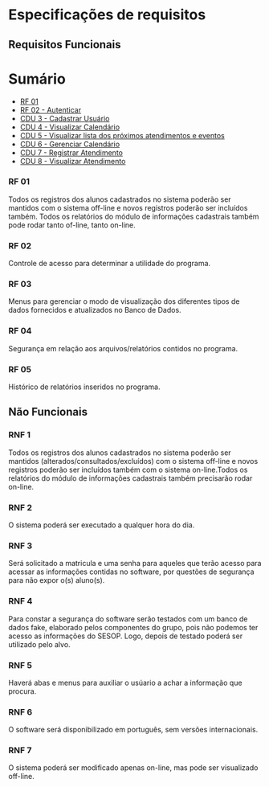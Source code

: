 
# Especificações de requisitos

## Requisitos Funcionais

# Sumário

- [RF 01](#rf-1)
- [RF 02 - Autenticar](#cdu-2---autenticar)
- [CDU 3 - Cadastrar Usuário](#cdu-3---cadastrar-usuario)
- [CDU 4 - Visualizar Calendário](#cdu-4---visualizar-calendario)
- [CDU 5 -  Visualizar lista dos próximos atendimentos e eventos](#cdu-5---visualizar-lista-dos-próximos-atendimentos-e-eventos)
- [CDU 6 - Gerenciar Calendário](#cdu-6---gerenciar-calendario)
- [CDU 7 - Registrar Atendimento](#cdu-7---registrar-atendimento)
- [CDU 8 - Visualizar Atendimento](#cdu-8---visualizar-atendimento)

### RF 01

 Todos os registros dos alunos cadastrados no sistema poderão ser mantidos com o sistema off-line e novos registros poderão ser incluídos também. Todos os relatórios do módulo de informações cadastrais também pode rodar tanto of-line, tanto on-line.

### RF 02

Controle de acesso para determinar a utilidade do programa.

### RF 03

 Menus para gerenciar o modo de visualização dos diferentes tipos de dados fornecidos e atualizados no Banco de Dados.

### RF 04

 Segurança em relação aos arquivos/relatórios contidos no programa.

### RF 05

Histórico de relatórios inseridos no programa.

## Não Funcionais

### RNF 1

Todos os registros dos alunos cadastrados no sistema poderão ser mantidos (alterados/consultados/excluídos) com o sistema off-line e novos registros poderão ser incluídos também com o sistema on-line.Todos os relatórios do módulo de informações cadastrais também precisarão rodar on-line.


### RNF 2

O sistema poderá ser executado a qualquer hora do dia. 

### RNF 3

Será solicitado a matricula e uma senha para aqueles que terão acesso para acessar as informações contidas no software, por questões de segurança para não expor o(s) aluno(s).

### RNF 4

Para constar a segurança do software serão testados com um banco de dados fake, elaborado pelos componentes do grupo, pois não podemos ter acesso as informações do SESOP. Logo, depois de testado poderá ser utilizado pelo alvo.


### RNF 5

Haverá abas e menus para auxiliar o usúario a achar a informação que procura.

### RNF 6

O software será disponibilizado em português, sem versões internacionais.

### RNF 7
 
O sistema poderá ser modificado apenas on-line, mas pode ser visualizado off-line.

